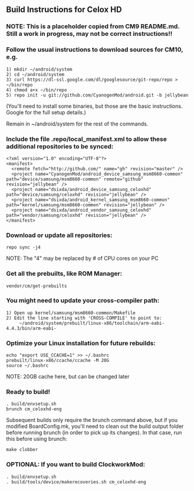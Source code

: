 ## Build Instructions for Celox HD

### NOTE: This is a placeholder copied from CM9 README.md.  Still a work in progress, may not be correct instructions!!

### Follow the usual instructions to download sources for CM10, e.g.
```
1) mkdir ~/android/system
2) cd ~/android/system
3) curl https://dl-ssl.google.com/dl/googlesource/git-repo/repo > ~/bin/repo
4) chmod a+x ~/bin/repo
5) repo init -u git://github.com/CyanogenMod/android.git -b jellybean
```
(You'll need to install some binaries, but those are the basic instructions. Google for the full setup details.)

Remain in ~/android/system for the rest of the commands.

### Include the file .repo/local_manifest.xml to allow these additional repositories to be synced:
```
<?xml version="1.0" encoding="UTF-8"?>
<manifest>
  <remote fetch="http://github.com/" name="gh" revision="master" />
  <project name="CyanogenMod/android_device_samsung_msm8660-common" path="device/samsung/msm8660-common" remote="github" revision="jellybean" />
  <project name="dsixda/android_device_samsung_celoxhd" path="device/samsung/celoxhd" revision="jellybean" />
  <project name="dsixda/android_kernel_samsung_msm8660-common" path="kernel/samsung/msm8660-common" revision="jellybean" />
  <project name="dsixda/android_vendor_samsung_celoxhd" path="vendor/samsung/celoxhd" revision="jellybean" />
</manifest>
```

### Download or update all repositories:
```
repo sync -j4   
```
NOTE: The "4" may be replaced by # of CPU cores on your PC


### Get all the prebuilts, like ROM Manager:
```
vendor/cm/get-prebuilts
```

### You might need to update your cross-compiler path:
```
1) Open up kernel/samsung/msm8660-common/Makefile
2) Edit the line starting with 'CROSS-COMPILE' to point to: 
     ~/android/system/prebuilt/linux-x86/toolchain/arm-eabi-4.4.3/bin/arm-eabi-
```

### Optimize your Linux installation for future rebuilds:
```
echo "export USE_CCACHE=1" >> ~/.bashrc
prebuilt/linux-x86/ccache/ccache -M 20G
source ~/.bashrc
```
NOTE: 20GB cache here, but can be changed later

### Ready to build!
```
. build/envsetup.sh
brunch cm_celoxhd-eng
```

Subsequent builds only require the brunch command above, but if you modified BoardConfig.mk, you'll need to clean out the build output folder before running brunch (in order to pick up its changes). In that case, run this before using brunch:
```
make clobber
```


### OPTIONAL: If you want to build ClockworkMod:
```
. build/envsetup.sh
. build/tools/device/makerecoveries.sh cm_celoxhd-eng 
```

